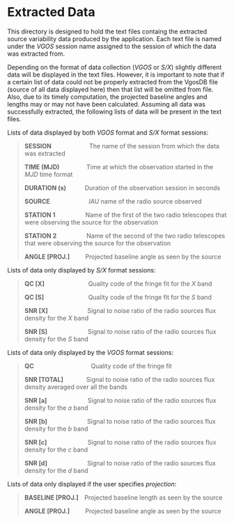 # Extracted Data

This directory is designed to hold the text files containg the extracted source variability data produced by the application. Each text file is named under the *VGOS* session name assigned to the session of which the data was extracted from.

Depending on the format of data collection (*VGOS* or *S/X*) slightly different data will be displayed in the text files. However, it is important to note that if a certain list of data could not be properly extracted from the VgosDB file (source of all data displayed here) then that list will be omitted from file. Also, due to its timely computation, the projected baseline angles and lengths may or may not have been calculated. Assuming all data was successfully extracted, the following lists of data will be present in the text files.

Lists of data displayed by both *VGOS* format and *S/X* format sessions:

>
> **SESSION** <span style="padding-left: 83px;"></span> The name of the session from which the data was extracted
>
> **TIME (MJD)** <span style="padding-left: 58px;"></span> Time at which the observation started in the *MJD* time format
>
> **DURATION (s)** <span style="padding-left: 39px;"></span> Duration of the observation session in seconds
>
> **SOURCE** <span style="padding-left: 85px;"></span> *IAU* name of the radio source observed
> 
>**STATION 1** <span style="padding-left: 65px;"></span> Name of the first of the two radio telescopes that were observing the source for the observation
>
> **STATION 2** <span style="padding-left: 65px;"></span> Name of the second of the two radio telescopes that were observing the source for the observation
>
> **ANGLE [PROJ.]** <span style="padding-left: 32px;"></span> Projected baseline angle as seen by the source
>

Lists of data only displayed by *S/X* format sessions:

>
> **QC [X]** <span style="padding-left: 89px;"></span> &nbsp; Quality code of the fringe fit for the *X* band
>
> **QC [S]** <span style="padding-left: 90px;"></span> &nbsp; Quality code of the fringe fit for the *S* band
>
> **SNR [X]** <span style="padding-left: 87px;"></span> Signal to noise ratio of the radio sources flux density for the *X* band
>
> **SNR [S]** <span style="padding-left: 89px;"></span> Signal to noise ratio of the radio sources flux density for the *S* band
>

Lists of data only displayed by the *VGOS* format sessions:

>
> **QC** <span style="padding-left: 127px;"></span> Quality code of the fringe fit
>
> **SNR [TOTAL]** <span style="padding-left: 49px;"></span> Signal to noise ratio of the radio sources flux density averaged over all the bands
>
> **SNR [a]** <span style="padding-left: 90px;"></span> Signal to noise ratio of the radio sources flux density for the *a* band
>
> **SNR [b]** <span style="padding-left: 88px;"></span> Signal to noise ratio of the radio sources flux density for the *b* band
>
> **SNR [c]** <span style="padding-left: 90px;"></span> Signal to noise ratio of the radio sources flux density for the *c* band
>
> **SNR [d]** <span style="padding-left: 88px;"></span> Signal to noise ratio of the radio sources flux density for the *d* band
>

Lists of data only displayed if the user specifies *projection*:

>
> **BASELINE [PROJ.]** <span style="padding-left: 10px;"></span> Projected baseline length as seen by the source
>
> **ANGLE [PROJ.]** <span style="padding-left: 32px;"></span> Projected baseline angle as seen by the source
>